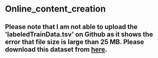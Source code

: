 # Online_content_creation

## Please note that I am not able to upload the 'labeledTrainData.tsv' on Github as it shows the error that file size is large than 25 MB. Please download this dataset from __[here](https://github.com/jhfjhfj1/autokeras/blob/master/examples/text_cnn/labeledTrainData.tsv)__.
